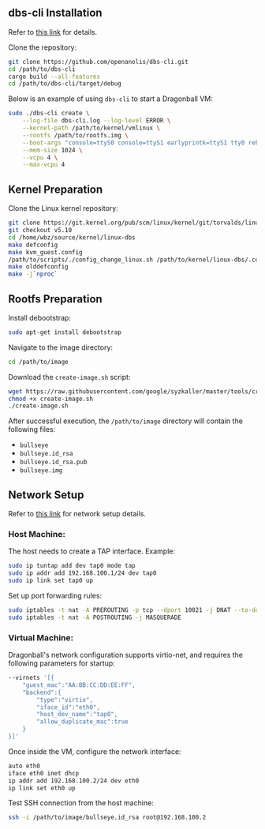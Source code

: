 ## dbs-cli Installation
Refer to [this link](https://github.com/openanolis/dbs-cli) for details.

Clone the repository:

```bash
git clone https://github.com/openanolis/dbs-cli.git
cd /path/to/dbs-cli
cargo build --all-features
cd /path/to/dbs-cli/target/debug
```

Below is an example of using `dbs-cli` to start a Dragonball VM:

```bash
sudo ./dbs-cli create \
    --log-file dbs-cli.log --log-level ERROR \
    --kernel-path /path/to/kernel/vmlinux \
    --rootfs /path/to/rootfs.img \
    --boot-args "console=ttyS0 console=ttyS1 earlyprintk=ttyS1 tty0 reboot=k debug panic=1 pci=off root=/dev/vda" \
    --mem-size 1024 \
    --vcpu 4 \
    --max-vcpu 4
```

## Kernel Preparation

Clone the Linux kernel repository:

```bash
git clone https://git.kernel.org/pub/scm/linux/kernel/git/torvalds/linux.git linux-dbs
git checkout v5.10
cd /home/wbz/source/kernel/linux-dbs
make defconfig
make kvm_guest.config
/path/to/scripts/./config_change_linux.sh /path/to/kernel/linux-dbs/.config
make olddefconfig
make -j`nproc`
```

## Rootfs Preparation

Install debootstrap:

```bash
sudo apt-get install debootstrap
```

Navigate to the image directory:

```bash
cd /path/to/image
```

Download the `create-image.sh` script:

```bash
wget https://raw.githubusercontent.com/google/syzkaller/master/tools/create-image.sh -O create-image.sh
chmod +x create-image.sh
./create-image.sh
```

After successful execution, the `/path/to/image` directory will contain the following files:
- `bullseye`
- `bullseye.id_rsa`
- `bullseye.id_rsa.pub`
- `bullseye.img`


## Network Setup

Refer to [this link](https://github.com/firecracker-microvm/firecracker/blob/main/docs/network-setup.md) for network setup details.

### Host Machine:

The host needs to create a TAP interface. Example:

```bash
sudo ip tuntap add dev tap0 mode tap 
sudo ip addr add 192.168.100.1/24 dev tap0
sudo ip link set tap0 up
```

Set up port forwarding rules:

```bash
sudo iptables -t nat -A PREROUTING -p tcp --dport 10021 -j DNAT --to-destination 10.0.2.15:22
sudo iptables -t nat -A POSTROUTING -j MASQUERADE
```

### Virtual Machine:

Dragonball's network configuration supports virtio-net, and requires the following parameters for startup:

```bash
--virnets '[{
    "guest_mac":"AA:BB:CC:DD:EE:FF",
    "backend":{
        "type":"virtio",
        "iface_id":"eth0",
        "host_dev_name":"tap0",
        "allow_duplicate_mac":true
    }
}]'
```

Once inside the VM, configure the network interface:

```bash
auto eth0
iface eth0 inet dhcp
ip addr add 192.168.100.2/24 dev eth0
ip link set eth0 up
```

Test SSH connection from the host machine:

```bash
ssh -i /path/to/image/bullseye.id_rsa root@192.168.100.2
```


